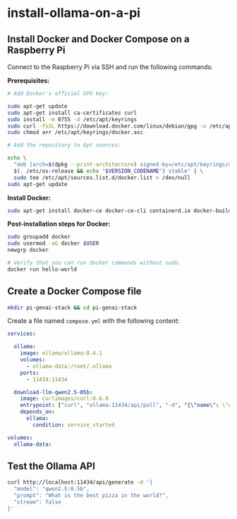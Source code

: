 # install-ollama-on-a-pi

## Install Docker and Docker Compose on a Raspberry Pi

Connect to the Raspberry Pi via SSH and run the following commands:

**Prerequisites:**
```bash
# Add Docker's official GPG key:

sudo apt-get update
sudo apt-get install ca-certificates curl
sudo install -m 0755 -d /etc/apt/keyrings
sudo curl -fsSL https://download.docker.com/linux/debian/gpg -o /etc/apt/keyrings/docker.asc
sudo chmod a+r /etc/apt/keyrings/docker.asc

# Add the repository to Apt sources:

echo \
  "deb [arch=$(dpkg --print-architecture) signed-by=/etc/apt/keyrings/docker.asc] https://download.docker.com/linux/debian \
  $(. /etc/os-release && echo "$VERSION_CODENAME") stable" | \
  sudo tee /etc/apt/sources.list.d/docker.list > /dev/null
sudo apt-get update
```

**Install Docker:**
```bash
sudo apt-get install docker-ce docker-ce-cli containerd.io docker-buildx-plugin docker-compose-plugin
```

**Post-installation steps for Docker:**
```bash
sudo groupadd docker
sudo usermod -aG docker $USER
newgrp docker

# Verify that you can run docker commands without sudo.
docker run hello-world
```

## Create a Docker Compose file

```bash
mkdir pi-genai-stack && cd pi-genai-stack
```

Create a file named `compose.yml` with the following content:

```yaml
services:

  ollama:
    image: ollama/ollama:0.4.1
    volumes:
      - ollama-data:/root/.ollama
    ports:
      - 11434:11434

  download-llm-qwen2.5-05b:
    image: curlimages/curl:8.6.0
    entrypoint: ["curl", "ollama:11434/api/pull", "-d", "{\"name\": \"qwen2.5:0.5b\"}"]
    depends_on:
      ollama:
        condition: service_started

volumes:
  ollama-data:
```

## Test the Ollama API

```bash
curl http://localhost:11434/api/generate -d '{
  "model": "qwen2.5:0.5b",
  "prompt": "What is the best pizza in the world?",
  "stream": false
}'
```
